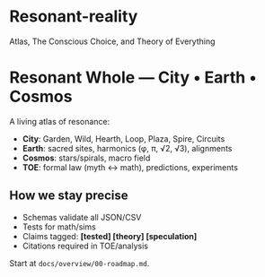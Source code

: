 # Resonant-reality
Atlas, The Conscious Choice, and Theory of Everything
# Resonant Whole — City • Earth • Cosmos

A living atlas of resonance:
- **City**: Garden, Wild, Hearth, Loop, Plaza, Spire, Circuits
- **Earth**: sacred sites, harmonics (φ, π, √2, √3), alignments
- **Cosmos**: stars/spirals, macro field
- **TOE**: formal law (myth ↔ math), predictions, experiments

## How we stay precise
- Schemas validate all JSON/CSV
- Tests for math/sims
- Claims tagged: **[tested] [theory] [speculation]**
- Citations required in TOE/analysis

Start at `docs/overview/00-roadmap.md`.
